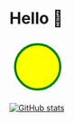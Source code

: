 <h1>Hello 👋</h1>

<svg width="100" height="100" viewBox="0 0 100 100">
  <circle cx="50" cy="50" r="40" stroke="green" stroke-width="4" fill="yellow" />
</svg>

[![GitHub stats](https://github-readme-stats.vercel.app/api?username=SlinkyShelf&count_private=true)](https://github.com/anuraghazra/github-readme-stats)

